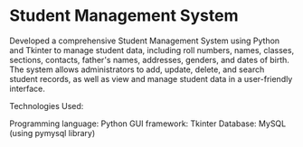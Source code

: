 # Student Management System
Developed a comprehensive Student Management System using Python and Tkinter to manage student data, including roll numbers, names, classes, sections, contacts, father's names, addresses, genders, and dates of birth. The system allows administrators to add, update, delete, and search student records, as well as view and manage student data in a user-friendly interface.

Technologies Used:

Programming language: Python GUI framework: Tkinter Database: MySQL (using pymysql library)
